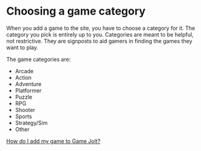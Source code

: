 # Choosing a game category

When you add a game to the site, you have to choose a category for it. The category you pick is entirely up to you. Categories are meant to be helpful, not restrictive. They are signposts to aid gamers in finding the games they want to play.

The game categories are:

- Arcade 
- Action 
- Adventure 
- Platformer 
- Puzzle 
- RPG 
- Shooter 
- Sports 
- Strategy/Sim 
- Other

[How do I add my game to Game Jolt?](/add-game/index.md)
